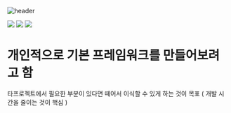 ![header](https://capsule-render.vercel.app/api?type=Rect&color=auto&height=300&section=header&text=Base%20FrameWork&fontSize=90)


<img src="https://img.shields.io/badge/unity-FFFFFF?style=for-the-badge&logo=unity&logoColor=black"/> <img src="https://img.shields.io/badge/C%23-239120?style=for-the-badge&logo=c-sharp&logoColor=white"/>  <img src="https://img.shields.io/badge/visual%20studio-%235C2D91.svg?&style=for-the-badge&logo=visual%20studio&logoColor=white" />

# 개인적으로 기본 프레임워크를 만들어보려고 함

타프로젝트에서 필요한 부분이 있다면 떼어서 이식할 수 있게 하는 것이 목표 ( 개발 시간을 줄이는 것이 핵심 )
